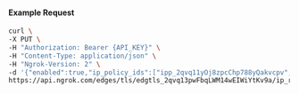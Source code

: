 <!-- Code generated for API Clients. DO NOT EDIT. -->

#### Example Request

```bash
curl \
-X PUT \
-H "Authorization: Bearer {API_KEY}" \
-H "Content-Type: application/json" \
-H "Ngrok-Version: 2" \
-d '{"enabled":true,"ip_policy_ids":["ipp_2qvq11yOj8zpcChp788yQakvcpv","ipp_2qvq132UO7CNrhfQTuNp7FXvo3j"]}' \
https://api.ngrok.com/edges/tls/edgtls_2qvq13pwFbqLWM14wEIWiYtKv9a/ip_restriction
```
